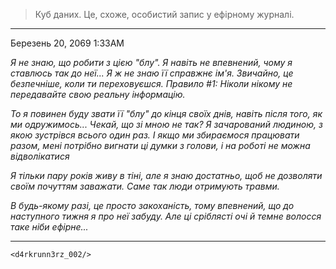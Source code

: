 > Куб даних. Це, схоже, особистий запис у ефірному журналі.
***
Березень 20, 2069 1:33AM

*Я не знаю, що робити з цією "блу". Я навіть не впевнений, чому я ставлюсь так до неї... Я ж не знаю її справжнє ім'я. Звичайно, це безпечніше, коли ти переховуєшся. Правило #1: Ніколи нікому не передавайте свою реальну інформацію.*

*То я повинен буду звати її "блу" до кінця своїх днів, навіть після того, як ми одружимось... Чекай, що зі мною не так? Я зачарований людиною, з якою зустрівся всього один раз. І якщо ми збираємося працювати разом, мені потрібно вигнати ці думки з голови, і на роботі не можна відволікатися*

*Я тільки пару років живу в тіні, але я знаю достатньо, щоб не дозволяти своїм почуттям заважати. Саме так люди отримують травми.*

*В будь-якому разі, це просто закоханість, тому впевнений, що до наступного тижня я про неї забуду. Але ці сріблясті очі й темне волосся таке ніби ефірне...*
***
`<d4rkrunn3rz_002/>`
